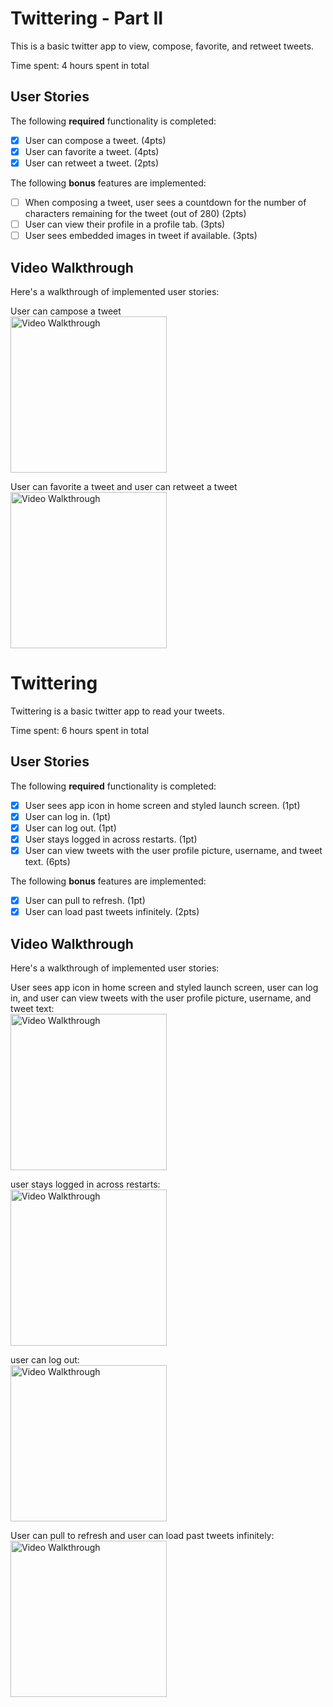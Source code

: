 # Twittering - Part II

This is a basic twitter app to view, compose, favorite, and retweet tweets.

Time spent: 4 hours spent in total

## User Stories

The following **required** functionality is completed:

- [x] User can compose a tweet. (4pts)
- [x] User can favorite a tweet. (4pts)
- [x] User can retweet a tweet. (2pts)

The following **bonus** features are implemented:

- [ ] When composing a tweet, user sees a countdown for the number of characters remaining for the tweet (out of 280) (2pts)
- [ ] User can view their profile in a profile tab. (3pts)
- [ ] User sees embedded images in tweet if available. (3pts)

## Video Walkthrough

Here's a walkthrough of implemented user stories:

User can campose a tweet <br />
<img src='http://g.recordit.co/rl8CUN4LRI.gif' title='Video Walkthrough' width='250' alt='Video Walkthrough' />

User can favorite a tweet and user can retweet a tweet <br />
<img src='http://g.recordit.co/5z6U44NgqX.gif' title='Video Walkthrough' width='250' alt='Video Walkthrough' />




# Twittering

Twittering is a basic twitter app to read your tweets.

Time spent: 6 hours spent in total

## User Stories

The following **required** functionality is completed:

- [x] User sees app icon in home screen and styled launch screen. (1pt)
- [x] User can log in. (1pt)
- [x] User can log out. (1pt)
- [x] User stays logged in across restarts. (1pt)
- [x] User can view tweets with the user profile picture, username, and tweet text. (6pts)

The following **bonus** features are implemented:

- [x] User can pull to refresh. (1pt)
- [x] User can load past tweets infinitely. (2pts)

## Video Walkthrough

Here's a walkthrough of implemented user stories:

User sees app icon in home screen and styled launch screen, user can log in, and user can view tweets with the user profile picture, username, and tweet text:<br>
<img src='http://g.recordit.co/wOoKGtYo0d.gif' title='Video Walkthrough' width=250 alt='Video Walkthrough' />

user stays logged in across restarts:<br>
<img src='http://g.recordit.co/TVbx8qwsrH.gif' title='Video Walkthrough' width=250 alt='Video Walkthrough' />

user can log out: <br>
<img src='http://g.recordit.co/VidaWR9ehp.gif' title='Video Walkthrough' width=250 alt='Video Walkthrough' />

User can pull to refresh and user can load past tweets infinitely: <br>
<img src='http://g.recordit.co/dENQWsGRmJ.gif' title='Video Walkthrough' width=250 alt='Video Walkthrough' />

